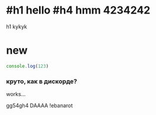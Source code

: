 ﻿#h1 hello
#h4 hmm
4234242
=================
h1 kykyk

new
====
```js
console.log(123)
```
### круто, как в дискорде?

works...

gg54gh4
DAAAA !ebanarot